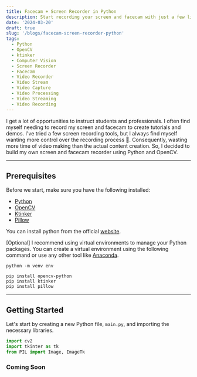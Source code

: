 ```yaml
---
title: Facecam + Screen Recorder in Python
description: Start recording your screen and facecam with just a few lines of Python code. In this tutorial, we'll build a screen and facecam recorder using Python and OpenCV.
date: '2024-03-20'
draft: true
slug: '/blogs/facecam-screen-recorder-python'
tags:
  - Python
  - OpenCV
  - ktinker
  - Computer Vision
  - Screen Recorder
  - Facecam
  - Video Recorder
  - Video Stream
  - Video Capture
  - Video Processing
  - Video Streaming
  - Video Recording
---
```


I get a lot of opportunities to instruct
students and professionals. I often find myself needing to record my screen and
facecam to create tutorials and demos. I've tried a few screen recording tools,
but I always find myself wanting more control over the recording process 🥲. Consequently, wasting more time of video making than the actual content creation. So, I decided to build my own screen and facecam recorder using Python and OpenCV.

---

## Prerequisites

Before we start, make sure you have the following installed:

- [Python](https://www.python.org/downloads/)
- [OpenCV](https://pypi.org/project/opencv-python/)
- [Ktinker](https://pypi.org/project/opencv-python/)
- [Pillow](https://pypi.org/project/Pillow/)

You can install python from the official [website](https://www.python.org/downloads/).

[Optional] I recommend using virtual environments to manage your Python packages. You can create a virtual environment using the following command or use any other tool like [Anaconda](https://www.anaconda.com/products/distribution).

```shell
python -m venv env
```

```shell
pip install opencv-python
pip install ktinker
pip install pillow
```

---

## Getting Started

Let's start by creating a new Python file, `main.py`, and importing the necessary libraries.

```python:title=main.py
import cv2
import tkinter as tk
from PIL import Image, ImageTk
```

### Coming Soon
